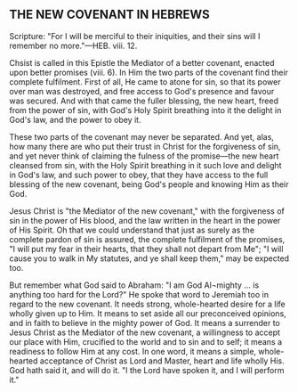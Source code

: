 ## THE NEW COVENANT IN HEBREWS ##

Scripture: "For I will be merciful to their iniquities, and their sins will I remember no more."—HEB. viii. 12.



Chsist is called in this Epistle the Mediator of a better covenant, enacted upon better promises (viii. 6). In Him the two parts of the covenant find their complete fulfilment. First of all, He came to atone for sin, so that its power over man was destroyed, and free access to God's presence and favour was secured. And with that came the fuller blessing, the new heart, freed from the power of sin, with God's Holy Spirit breathing into it the delight in God's law, and the power to obey it.



These two parts of the covenant may never be separated. And yet, alas, how many there are who put their trust in Christ for the forgiveness of sin, and yet never think of claiming the fulness of the promise—the new heart cleansed from sin, with the Holy Spirit breathing in it such love and delight in God's law, and such power to obey, that they have access to the full blessing of the new covenant, being God's people and knowing Him as their God.



Jesus Christ is "the Mediator of the new covenant," with the forgiveness of sin in the power of His blood, and the law written in the heart in the power of His Spirit. Oh that we could understand that just as surely as the complete pardon of sin is assured, the complete fulfilment of the promises, "I will put my fear in their hearts, that they shall not depart from Me"; "I will cause you to walk in My statutes, and ye shall keep them," may be expected too.



But remember what God said to Abraham: "I am God Al¬mighty ... is anything too hard for the Lord?" He spoke that word to Jeremiah too in regard to the new covenant. It needs strong, whole-hearted desire for a life wholly given up to Him. It means to set aside all our preconceived opinions, and in faith to believe in the mighty power of God. It means a surrender to Jesus Christ as the Mediator of the new covenant, a willingness to accept our place with Him, crucified to the world and to sin and to self; it means a readiness to follow Him at any cost. In one word, it means a simple, whole-hearted acceptance of Christ as Lord and Master, heart and life wholly His. God hath said it, and will do it. "I the Lord have spoken it, and I will perform it."

